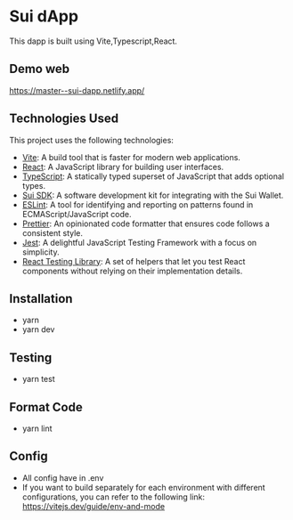 # Sui dApp

This dapp is built using Vite,Typescript,React.

## Demo web

https://master--sui-dapp.netlify.app/


## Technologies Used

This project uses the following technologies:

- [Vite](https://vitejs.dev/): A build tool that is faster for modern web applications.
- [React](https://reactjs.org/): A JavaScript library for building user interfaces.
- [TypeScript](https://www.typescriptlang.org/): A statically typed superset of JavaScript that adds optional types.
- [Sui SDK](https://docs.sui.io/references/sui-sdks): A software development kit for integrating with the Sui Wallet.
- [ESLint](https://eslint.org/): A tool for identifying and reporting on patterns found in ECMAScript/JavaScript code.
- [Prettier](https://prettier.io/): An opinionated code formatter that ensures code follows a consistent style.
- [Jest](https://jestjs.io/): A delightful JavaScript Testing Framework with a focus on simplicity.
- [React Testing Library](https://testing-library.com/docs/react-testing-library/intro/): A set of helpers that let you test React components without relying on their implementation details.

## Installation

 - yarn
 - yarn dev

## Testing

 - yarn test

## Format Code

 - yarn lint
 
## Config

 - All config have in .env
 - If you want to build separately for each environment with different configurations, you can refer to the following link:
    https://vitejs.dev/guide/env-and-mode


